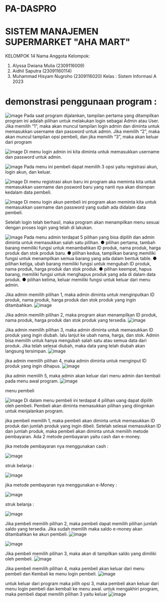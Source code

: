 # PA-DASPRO
# SISTEM MANAJEMEN SUPERMARKET "AHA MART"
KELOMPOK 14
Nama Anggota Kelompok:
1. Alyssa Dwiana Mulia       (2309116009)
2. Aidhil Saputra            (23091160114)
3. Muhammad Hisyam Nugroho   (2309116020)
Kelas : Sistem Informasi A 2023

# demonstrasi penggunaan program :
![image](https://github.com/PA-DASPRO-Kelompok-14/PA-DASPRO/assets/144673468/fea27cce-4ea3-4ea9-9261-53daa5462a82)
Pada saat program dijalankan, tampilan pertama yang ditampilkan program ini adalah pilihan untuk melakukan login sebagai Admin atau User. Jika memilih “1”, maka akan muncul tampilan login admin dan diminta untuk memasukkan username dan password untuk admin. Jika memilih “2”, maka akan muncul tampilan opsi pembeli, dan jika memilih “3”, maka  akan keluar dari program 

![image](https://github.com/PA-DASPRO-Kelompok-14/PA-DASPRO/assets/144673468/5714ea07-cb74-4e60-b779-8a5844d0f8a1)
Di menu login admin ini kita diminta untuk memasukkan username dan password untuk admin.

![image](https://github.com/PA-DASPRO-Kelompok-14/PA-DASPRO/assets/144673468/72bfcdb8-a281-423f-ab67-1497fed38dfa)
Pada menu ini pembeli dapat memilih 3 opsi yaitu registrasi akun, login akun, dan keluar.

![image](https://github.com/PA-DASPRO-Kelompok-14/PA-DASPRO/assets/144673468/33d3fdb2-c68f-4a6e-8151-cd4bfac94d55)
Di menu registrasi akun baru ini program aka meminta kita untuk memasukkan username dan pssword baru yang nanti nya akan disimpan kedalam data pembeli.

![image](https://github.com/PA-DASPRO-Kelompok-14/PA-DASPRO/assets/144673468/decfff54-3abe-47c4-88d5-ea625330945c)
Di menu login akun pembeli ini program akan meminta kita untuk memasukkan username dan password yang sudah ada didalam data pembeli.

Setelah login telah berhasil, maka program akan menampilkan menu sesuai dengan proses login yang telah di lakukan. 

![image](https://github.com/PA-DASPRO-Kelompok-14/PA-DASPRO/assets/144673468/b47f981d-3d78-4ecd-abf1-0be474bcc31a)
Pada menu admin terdapat 5 pilihan yang bisa dipilih dan admin diminta untuk memasukkan salah satu pilihan.
●	pilihan pertama, tambah barang memiliki fungsi untuk menambahkan ID produk, nama produk, harga produk dan stok produk baru.
●	pilihan kedua, tampilkan barang memiliki fungsi untuk menampilkan semua barang yang ada dalam bentuk table.
●	pilihan ketiga, ubah barang memiliki fungsi untuk mengubah ID produk, nama produk, harga produk dan stok produk.
●	pilihan keempat, hapus barang, memiliki fungsi untuk menghapus produk yang ada di dalam data produk.
●	pilihan kelima, keluar memiliki fungsi untuk keluar dari menu admin.

Jika admin memilih pilihan 1, maka admin diminta untuk menginputkan ID produk, nama produk, harga produk dan stok produk yang ingin ditambahkan.
![image](https://github.com/PA-DASPRO-Kelompok-14/PA-DASPRO/assets/144673468/6e9d5200-fc14-4749-850e-44a913e13732)

Jika admin memilih pilihan 2, maka program akan menampilkan ID produk, nama produk, harga produk dan stok produk yang tersedia. 
![image](https://github.com/PA-DASPRO-Kelompok-14/PA-DASPRO/assets/144673468/96102ecc-1568-494b-bad6-e8c1ac5307a1)

Jika admin memilih pilihan 3, maka admin diminta untuk memasukkan ID  produk yang ingin diubah. lalu lanjut ke ubah nama, harga, dan stok. Admin bisa memilih untuk hanya mengubah salah satu atau semua data dari produk. Jika telah selesai diubah, maka data yang telah diubah akan langsung tersimpan. 
![image](https://github.com/PA-DASPRO-Kelompok-14/PA-DASPRO/assets/144673468/1dc7ac87-ee27-465c-af95-43a2cd72560e)

jika admin memilih pilihan 4, maka admin diminta untuk menginput ID produk yang ingin dihapus.
![image](https://github.com/PA-DASPRO-Kelompok-14/PA-DASPRO/assets/144673468/d99fdbb9-78f2-4ad0-93c5-5dd06bcb622b)

jika admin memilih 5, maka admin akan keluar dari menu admin dan kembali pada menu awal program.
![image](https://github.com/PA-DASPRO-Kelompok-14/PA-DASPRO/assets/144673468/56a2479b-f8ea-48d0-8135-d55883ee6323)


menu pembeli

![image](https://github.com/PA-DASPRO-Kelompok-14/PA-DASPRO/assets/144673468/b9b41a60-02d1-46db-9ae0-02698e6efd08)
Di dalam menu pembeli ini terdapat 4 pilihan uang dapat dipilih oleh pembeli. Pembeli akan diminta memasukkan pilihan yang diinginkan untuk menjalankan program. 

jika pembeli memilih 1, maka pembeli akan diminta untuk memasukkan ID produk dan jumlah produk yang ingin dibeli. Setelah selesai memasukkan ID dan jumlah produk, maka pembeli akan diminta untuk memilih metode pembayaran. Ada 2 metode pembayaran yaitu cash dan e-money.

jika metode pembayaran nya menggunakan cash :

![image](https://github.com/PA-DASPRO-Kelompok-14/PA-DASPRO/assets/144673468/f30a2ace-96b1-4d9d-b6c9-5d42933d42a8)

struk belanja :

![image](https://github.com/PA-DASPRO-Kelompok-14/PA-DASPRO/assets/144673468/d8156c53-be4a-4b0b-a0e7-f598f4dcc2a1)

jika metode pembayaran nya menggunakan e-Money :

![image](https://github.com/PA-DASPRO-Kelompok-14/PA-DASPRO/assets/144673468/95dcef68-4a61-4727-96f9-c8ece29a2167)

struk belanja :

![image](https://github.com/PA-DASPRO-Kelompok-14/PA-DASPRO/assets/144673468/76b3b731-6752-4a82-8c9d-eb1a0078f806)


Jika pembeli memilih pilihan 2, maka pembeli dapat memilih pilihan jumlah saldo yang tersedia. Jika sudah memilih maka saldo e-money akan ditambahkan ke akun pembeli.
![image](https://github.com/PA-DASPRO-Kelompok-14/PA-DASPRO/assets/144673468/627881b4-18ee-41e3-9ad7-2a9edcb14cb9)

![image](https://github.com/PA-DASPRO-Kelompok-14/PA-DASPRO/assets/144673468/3a0188ac-665e-430b-b208-88743d1a1e47)


Jika pembeli memilih pilihan 3, maka akan di tampilkan saldo yang dimiliki oleh pembeli.
![image](https://github.com/PA-DASPRO-Kelompok-14/PA-DASPRO/assets/144673468/79fe5019-cbe8-465f-8f53-15de7c4b6244)

Jika pembeli memilih pilihan 4, maka pembeli akan keluar dari menu pembeli dan Kembali ke menu login pembeli.
![image](https://github.com/PA-DASPRO-Kelompok-14/PA-DASPRO/assets/144673468/010614e6-7d7e-4548-9dba-76e021299a32)

untuk keluar dari program maka pilih opsi 3, maka pembeli akan keluar dari menu login pembeli dan kembali ke menu awal. untuk mengakhiri program, maka pembeli dapat memilih pilihan 3 yaitu keluar
![image](https://github.com/PA-DASPRO-Kelompok-14/PA-DASPRO/assets/144673468/9d1f2ca4-f35b-49b7-8559-9c7f70efea27)













